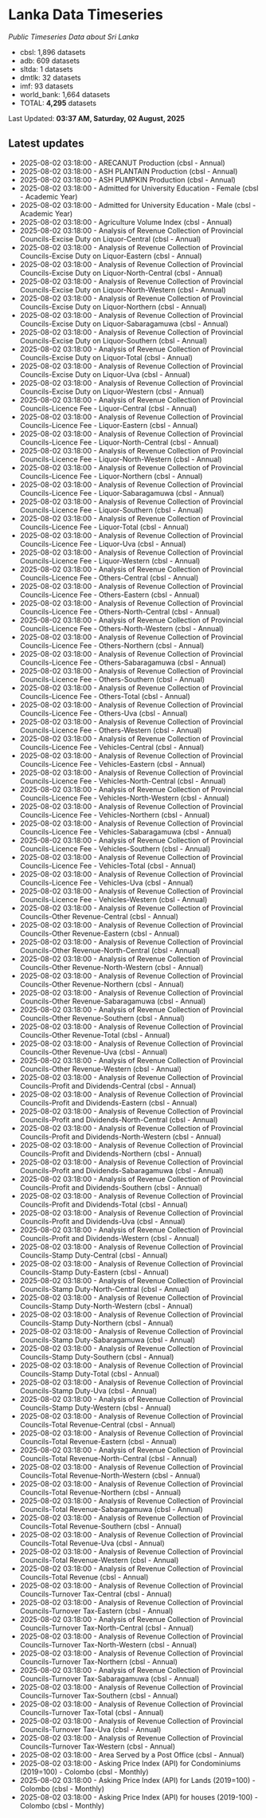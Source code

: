 # Lanka Data Timeseries
*Public Timeseries Data about Sri Lanka*

* cbsl: 1,896 datasets
* adb: 609 datasets
* sltda: 1 datasets
* dmtlk: 32 datasets
* imf: 93 datasets
* world_bank: 1,664 datasets
* TOTAL: **4,295** datasets

Last Updated: **03:37 AM, Saturday, 02 August, 2025**

## Latest updates

* 2025-08-02 03:18:00 - ARECANUT Production (cbsl - Annual)
* 2025-08-02 03:18:00 - ASH PLANTAIN Production (cbsl - Annual)
* 2025-08-02 03:18:00 - ASH PUMPKIN Production (cbsl - Annual)
* 2025-08-02 03:18:00 - Admitted for University Education - Female (cbsl - Academic Year)
* 2025-08-02 03:18:00 - Admitted for University Education - Male (cbsl - Academic Year)
* 2025-08-02 03:18:00 - Agriculture Volume Index (cbsl - Annual)
* 2025-08-02 03:18:00 - Analysis of Revenue Collection of Provincial Councils-Excise Duty on Liquor-Central (cbsl - Annual)
* 2025-08-02 03:18:00 - Analysis of Revenue Collection of Provincial Councils-Excise Duty on Liquor-Eastern (cbsl - Annual)
* 2025-08-02 03:18:00 - Analysis of Revenue Collection of Provincial Councils-Excise Duty on Liquor-North-Central (cbsl - Annual)
* 2025-08-02 03:18:00 - Analysis of Revenue Collection of Provincial Councils-Excise Duty on Liquor-North-Western (cbsl - Annual)
* 2025-08-02 03:18:00 - Analysis of Revenue Collection of Provincial Councils-Excise Duty on Liquor-Northern (cbsl - Annual)
* 2025-08-02 03:18:00 - Analysis of Revenue Collection of Provincial Councils-Excise Duty on Liquor-Sabaragamuwa (cbsl - Annual)
* 2025-08-02 03:18:00 - Analysis of Revenue Collection of Provincial Councils-Excise Duty on Liquor-Southern (cbsl - Annual)
* 2025-08-02 03:18:00 - Analysis of Revenue Collection of Provincial Councils-Excise Duty on Liquor-Total (cbsl - Annual)
* 2025-08-02 03:18:00 - Analysis of Revenue Collection of Provincial Councils-Excise Duty on Liquor-Uva (cbsl - Annual)
* 2025-08-02 03:18:00 - Analysis of Revenue Collection of Provincial Councils-Excise Duty on Liquor-Western (cbsl - Annual)
* 2025-08-02 03:18:00 - Analysis of Revenue Collection of Provincial Councils-Licence Fee - Liquor-Central (cbsl - Annual)
* 2025-08-02 03:18:00 - Analysis of Revenue Collection of Provincial Councils-Licence Fee - Liquor-Eastern (cbsl - Annual)
* 2025-08-02 03:18:00 - Analysis of Revenue Collection of Provincial Councils-Licence Fee - Liquor-North-Central (cbsl - Annual)
* 2025-08-02 03:18:00 - Analysis of Revenue Collection of Provincial Councils-Licence Fee - Liquor-North-Western (cbsl - Annual)
* 2025-08-02 03:18:00 - Analysis of Revenue Collection of Provincial Councils-Licence Fee - Liquor-Northern (cbsl - Annual)
* 2025-08-02 03:18:00 - Analysis of Revenue Collection of Provincial Councils-Licence Fee - Liquor-Sabaragamuwa (cbsl - Annual)
* 2025-08-02 03:18:00 - Analysis of Revenue Collection of Provincial Councils-Licence Fee - Liquor-Southern (cbsl - Annual)
* 2025-08-02 03:18:00 - Analysis of Revenue Collection of Provincial Councils-Licence Fee - Liquor-Total (cbsl - Annual)
* 2025-08-02 03:18:00 - Analysis of Revenue Collection of Provincial Councils-Licence Fee - Liquor-Uva (cbsl - Annual)
* 2025-08-02 03:18:00 - Analysis of Revenue Collection of Provincial Councils-Licence Fee - Liquor-Western (cbsl - Annual)
* 2025-08-02 03:18:00 - Analysis of Revenue Collection of Provincial Councils-Licence Fee - Others-Central (cbsl - Annual)
* 2025-08-02 03:18:00 - Analysis of Revenue Collection of Provincial Councils-Licence Fee - Others-Eastern (cbsl - Annual)
* 2025-08-02 03:18:00 - Analysis of Revenue Collection of Provincial Councils-Licence Fee - Others-North-Central (cbsl - Annual)
* 2025-08-02 03:18:00 - Analysis of Revenue Collection of Provincial Councils-Licence Fee - Others-North-Western (cbsl - Annual)
* 2025-08-02 03:18:00 - Analysis of Revenue Collection of Provincial Councils-Licence Fee - Others-Northern (cbsl - Annual)
* 2025-08-02 03:18:00 - Analysis of Revenue Collection of Provincial Councils-Licence Fee - Others-Sabaragamuwa (cbsl - Annual)
* 2025-08-02 03:18:00 - Analysis of Revenue Collection of Provincial Councils-Licence Fee - Others-Southern (cbsl - Annual)
* 2025-08-02 03:18:00 - Analysis of Revenue Collection of Provincial Councils-Licence Fee - Others-Total (cbsl - Annual)
* 2025-08-02 03:18:00 - Analysis of Revenue Collection of Provincial Councils-Licence Fee - Others-Uva (cbsl - Annual)
* 2025-08-02 03:18:00 - Analysis of Revenue Collection of Provincial Councils-Licence Fee - Others-Western (cbsl - Annual)
* 2025-08-02 03:18:00 - Analysis of Revenue Collection of Provincial Councils-Licence Fee - Vehicles-Central (cbsl - Annual)
* 2025-08-02 03:18:00 - Analysis of Revenue Collection of Provincial Councils-Licence Fee - Vehicles-Eastern (cbsl - Annual)
* 2025-08-02 03:18:00 - Analysis of Revenue Collection of Provincial Councils-Licence Fee - Vehicles-North-Central (cbsl - Annual)
* 2025-08-02 03:18:00 - Analysis of Revenue Collection of Provincial Councils-Licence Fee - Vehicles-North-Western (cbsl - Annual)
* 2025-08-02 03:18:00 - Analysis of Revenue Collection of Provincial Councils-Licence Fee - Vehicles-Northern (cbsl - Annual)
* 2025-08-02 03:18:00 - Analysis of Revenue Collection of Provincial Councils-Licence Fee - Vehicles-Sabaragamuwa (cbsl - Annual)
* 2025-08-02 03:18:00 - Analysis of Revenue Collection of Provincial Councils-Licence Fee - Vehicles-Southern (cbsl - Annual)
* 2025-08-02 03:18:00 - Analysis of Revenue Collection of Provincial Councils-Licence Fee - Vehicles-Total (cbsl - Annual)
* 2025-08-02 03:18:00 - Analysis of Revenue Collection of Provincial Councils-Licence Fee - Vehicles-Uva (cbsl - Annual)
* 2025-08-02 03:18:00 - Analysis of Revenue Collection of Provincial Councils-Licence Fee - Vehicles-Western (cbsl - Annual)
* 2025-08-02 03:18:00 - Analysis of Revenue Collection of Provincial Councils-Other Revenue-Central (cbsl - Annual)
* 2025-08-02 03:18:00 - Analysis of Revenue Collection of Provincial Councils-Other Revenue-Eastern (cbsl - Annual)
* 2025-08-02 03:18:00 - Analysis of Revenue Collection of Provincial Councils-Other Revenue-North-Central (cbsl - Annual)
* 2025-08-02 03:18:00 - Analysis of Revenue Collection of Provincial Councils-Other Revenue-North-Western (cbsl - Annual)
* 2025-08-02 03:18:00 - Analysis of Revenue Collection of Provincial Councils-Other Revenue-Northern (cbsl - Annual)
* 2025-08-02 03:18:00 - Analysis of Revenue Collection of Provincial Councils-Other Revenue-Sabaragamuwa (cbsl - Annual)
* 2025-08-02 03:18:00 - Analysis of Revenue Collection of Provincial Councils-Other Revenue-Southern (cbsl - Annual)
* 2025-08-02 03:18:00 - Analysis of Revenue Collection of Provincial Councils-Other Revenue-Total (cbsl - Annual)
* 2025-08-02 03:18:00 - Analysis of Revenue Collection of Provincial Councils-Other Revenue-Uva (cbsl - Annual)
* 2025-08-02 03:18:00 - Analysis of Revenue Collection of Provincial Councils-Other Revenue-Western (cbsl - Annual)
* 2025-08-02 03:18:00 - Analysis of Revenue Collection of Provincial Councils-Profit and Dividends-Central (cbsl - Annual)
* 2025-08-02 03:18:00 - Analysis of Revenue Collection of Provincial Councils-Profit and Dividends-Eastern (cbsl - Annual)
* 2025-08-02 03:18:00 - Analysis of Revenue Collection of Provincial Councils-Profit and Dividends-North-Central (cbsl - Annual)
* 2025-08-02 03:18:00 - Analysis of Revenue Collection of Provincial Councils-Profit and Dividends-North-Western (cbsl - Annual)
* 2025-08-02 03:18:00 - Analysis of Revenue Collection of Provincial Councils-Profit and Dividends-Northern (cbsl - Annual)
* 2025-08-02 03:18:00 - Analysis of Revenue Collection of Provincial Councils-Profit and Dividends-Sabaragamuwa (cbsl - Annual)
* 2025-08-02 03:18:00 - Analysis of Revenue Collection of Provincial Councils-Profit and Dividends-Southern (cbsl - Annual)
* 2025-08-02 03:18:00 - Analysis of Revenue Collection of Provincial Councils-Profit and Dividends-Total (cbsl - Annual)
* 2025-08-02 03:18:00 - Analysis of Revenue Collection of Provincial Councils-Profit and Dividends-Uva (cbsl - Annual)
* 2025-08-02 03:18:00 - Analysis of Revenue Collection of Provincial Councils-Profit and Dividends-Western (cbsl - Annual)
* 2025-08-02 03:18:00 - Analysis of Revenue Collection of Provincial Councils-Stamp Duty-Central (cbsl - Annual)
* 2025-08-02 03:18:00 - Analysis of Revenue Collection of Provincial Councils-Stamp Duty-Eastern (cbsl - Annual)
* 2025-08-02 03:18:00 - Analysis of Revenue Collection of Provincial Councils-Stamp Duty-North-Central (cbsl - Annual)
* 2025-08-02 03:18:00 - Analysis of Revenue Collection of Provincial Councils-Stamp Duty-North-Western (cbsl - Annual)
* 2025-08-02 03:18:00 - Analysis of Revenue Collection of Provincial Councils-Stamp Duty-Northern (cbsl - Annual)
* 2025-08-02 03:18:00 - Analysis of Revenue Collection of Provincial Councils-Stamp Duty-Sabaragamuwa (cbsl - Annual)
* 2025-08-02 03:18:00 - Analysis of Revenue Collection of Provincial Councils-Stamp Duty-Southern (cbsl - Annual)
* 2025-08-02 03:18:00 - Analysis of Revenue Collection of Provincial Councils-Stamp Duty-Total (cbsl - Annual)
* 2025-08-02 03:18:00 - Analysis of Revenue Collection of Provincial Councils-Stamp Duty-Uva (cbsl - Annual)
* 2025-08-02 03:18:00 - Analysis of Revenue Collection of Provincial Councils-Stamp Duty-Western (cbsl - Annual)
* 2025-08-02 03:18:00 - Analysis of Revenue Collection of Provincial Councils-Total Revenue-Central (cbsl - Annual)
* 2025-08-02 03:18:00 - Analysis of Revenue Collection of Provincial Councils-Total Revenue-Eastern (cbsl - Annual)
* 2025-08-02 03:18:00 - Analysis of Revenue Collection of Provincial Councils-Total Revenue-North-Central (cbsl - Annual)
* 2025-08-02 03:18:00 - Analysis of Revenue Collection of Provincial Councils-Total Revenue-North-Western (cbsl - Annual)
* 2025-08-02 03:18:00 - Analysis of Revenue Collection of Provincial Councils-Total Revenue-Northern (cbsl - Annual)
* 2025-08-02 03:18:00 - Analysis of Revenue Collection of Provincial Councils-Total Revenue-Sabaragamuwa (cbsl - Annual)
* 2025-08-02 03:18:00 - Analysis of Revenue Collection of Provincial Councils-Total Revenue-Southern (cbsl - Annual)
* 2025-08-02 03:18:00 - Analysis of Revenue Collection of Provincial Councils-Total Revenue-Uva (cbsl - Annual)
* 2025-08-02 03:18:00 - Analysis of Revenue Collection of Provincial Councils-Total Revenue-Western (cbsl - Annual)
* 2025-08-02 03:18:00 - Analysis of Revenue Collection of Provincial Councils-Total Revenue (cbsl - Annual)
* 2025-08-02 03:18:00 - Analysis of Revenue Collection of Provincial Councils-Turnover Tax-Central (cbsl - Annual)
* 2025-08-02 03:18:00 - Analysis of Revenue Collection of Provincial Councils-Turnover Tax-Eastern (cbsl - Annual)
* 2025-08-02 03:18:00 - Analysis of Revenue Collection of Provincial Councils-Turnover Tax-North-Central (cbsl - Annual)
* 2025-08-02 03:18:00 - Analysis of Revenue Collection of Provincial Councils-Turnover Tax-North-Western (cbsl - Annual)
* 2025-08-02 03:18:00 - Analysis of Revenue Collection of Provincial Councils-Turnover Tax-Northern (cbsl - Annual)
* 2025-08-02 03:18:00 - Analysis of Revenue Collection of Provincial Councils-Turnover Tax-Sabaragamuwa (cbsl - Annual)
* 2025-08-02 03:18:00 - Analysis of Revenue Collection of Provincial Councils-Turnover Tax-Southern (cbsl - Annual)
* 2025-08-02 03:18:00 - Analysis of Revenue Collection of Provincial Councils-Turnover Tax-Total (cbsl - Annual)
* 2025-08-02 03:18:00 - Analysis of Revenue Collection of Provincial Councils-Turnover Tax-Uva (cbsl - Annual)
* 2025-08-02 03:18:00 - Analysis of Revenue Collection of Provincial Councils-Turnover Tax-Western (cbsl - Annual)
* 2025-08-02 03:18:00 - Area Served by a Post Office (cbsl - Annual)
* 2025-08-02 03:18:00 - Asking Price Index (API) for Condominiums (2019=100) - Colombo (cbsl - Monthly)
* 2025-08-02 03:18:00 - Asking Price Index (API) for Lands (2019=100) - Colombo (cbsl - Monthly)
* 2025-08-02 03:18:00 - Asking Price Index (API) for houses (2019-100) - Colombo (cbsl - Monthly)
